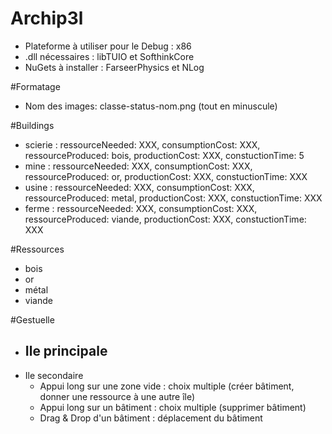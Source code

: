 # Archip3l
- Plateforme à utiliser pour le Debug : x86
- .dll nécessaires : libTUIO et SofthinkCore
- NuGets à installer : FarseerPhysics et NLog

#Formatage
- Nom des images: classe-status-nom.png (tout en minuscule)

#Buildings
- scierie : ressourceNeeded: XXX, consumptionCost: XXX, ressourceProduced: bois, productionCost: XXX, constuctionTime: 5
- mine : ressourceNeeded: XXX, consumptionCost: XXX, ressourceProduced: or, productionCost: XXX, constuctionTime: XXX
- usine : ressourceNeeded: XXX, consumptionCost: XXX, ressourceProduced: metal, productionCost: XXX, constuctionTime: XXX
- ferme : ressourceNeeded: XXX, consumptionCost: XXX, ressourceProduced: viande, productionCost: XXX, constuctionTime: XXX

#Ressources
- bois
- or
- métal
- viande

#Gestuelle
- Ile principale
  - 
- Ile secondaire
  - Appui long sur une zone vide : choix multiple (créer bâtiment, donner une ressource à une autre île)
  - Appui long sur un bâtiment : choix multiple (supprimer bâtiment)
  - Drag & Drop d'un bâtiment : déplacement du bâtiment
